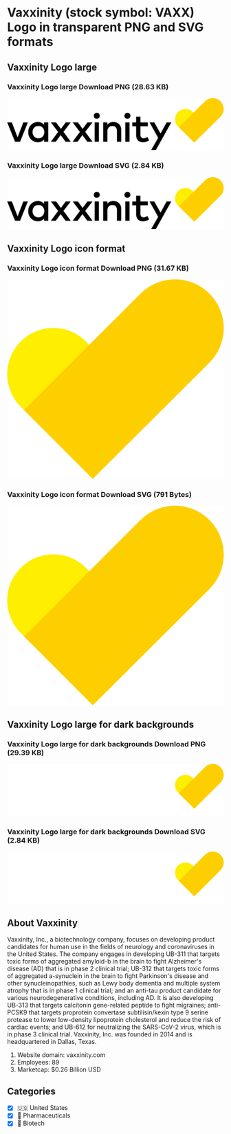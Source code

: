 # Vaxxinity (stock symbol: VAXX) Logo in transparent PNG and SVG formats

## Vaxxinity Logo large

### Vaxxinity Logo large Download PNG (28.63 KB)

![Vaxxinity Logo large Download PNG (28.63 KB)](/img/orig/VAXX_BIG-4d8eb717.png)

### Vaxxinity Logo large Download SVG (2.84 KB)

![Vaxxinity Logo large Download SVG (2.84 KB)](/img/orig/VAXX_BIG-673b1c0a.svg)

## Vaxxinity Logo icon format

### Vaxxinity Logo icon format Download PNG (31.67 KB)

![Vaxxinity Logo icon format Download PNG (31.67 KB)](/img/orig/VAXX-78c30ce1.png)

### Vaxxinity Logo icon format Download SVG (791 Bytes)

![Vaxxinity Logo icon format Download SVG (791 Bytes)](/img/orig/VAXX-bbc860ef.svg)

## Vaxxinity Logo large for dark backgrounds

### Vaxxinity Logo large for dark backgrounds Download PNG (29.39 KB)

![Vaxxinity Logo large for dark backgrounds Download PNG (29.39 KB)](/img/orig/VAXX_BIG.D-777a4dc7.png)

### Vaxxinity Logo large for dark backgrounds Download SVG (2.84 KB)

![Vaxxinity Logo large for dark backgrounds Download SVG (2.84 KB)](/img/orig/VAXX_BIG.D-d9d3604c.svg)

## About Vaxxinity

Vaxxinity, Inc., a biotechnology company, focuses on developing product candidates for human use in the fields of neurology and coronaviruses in the United States. The company engages in developing UB-311 that targets toxic forms of aggregated amyloid-b in the brain to fight Alzheimer's disease (AD) that is in phase 2 clinical trial; UB-312 that targets toxic forms of aggregated a-synuclein in the brain to fight Parkinson's disease and other synucleinopathies, such as Lewy body dementia and multiple system atrophy that is in phase 1 clinical trial; and an anti-tau product candidate for various neurodegenerative conditions, including AD. It is also developing UB-313 that targets calcitonin gene-related peptide to fight migraines; anti-PCSK9 that targets proprotein convertase subtilisin/kexin type 9 serine protease to lower low-density lipoprotein cholesterol and reduce the risk of cardiac events; and UB-612 for neutralizing the SARS-CoV-2 virus, which is in phase 3 clinical trial. Vaxxinity, Inc. was founded in 2014 and is headquartered in Dallas, Texas.

1. Website domain: vaxxinity.com
2. Employees: 89
3. Marketcap: $0.26 Billion USD


## Categories
- [x] 🇺🇸 United States
- [x] 💊 Pharmaceuticals
- [x] 🧬 Biotech
